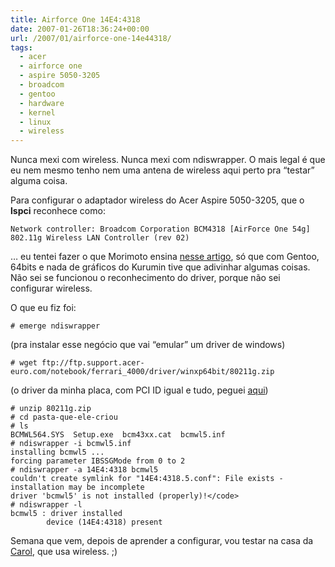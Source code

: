 ```yaml
---
title: Airforce One 14E4:4318
date: 2007-01-26T18:36:24+00:00
url: /2007/01/airforce-one-14e44318/
tags:
  - acer
  - airforce one
  - aspire 5050-3205
  - broadcom
  - gentoo
  - hardware
  - kernel
  - linux
  - wireless
---
```


Nunca mexi com wireless. Nunca mexi com ndiswrapper. O mais legal é que eu nem mesmo tenho nem uma antena de wireless aqui perto pra “testar” alguma coisa.

Para configurar o adaptador wireless do Acer Aspire 5050-3205, que o **lspci** reconhece como:

```
Network controller: Broadcom Corporation BCM4318 [AirForce One 54g] 802.11g Wireless LAN Controller (rev 02)
```

… eu tentei fazer o que Morimoto ensina [nesse artigo][1], só que com Gentoo, 64bits e nada de gráficos do Kurumin tive que adivinhar algumas coisas. Não sei se funcionou o reconhecimento do driver, porque não sei configurar wireless.

O que eu fiz foi:

```
# emerge ndiswrapper
```

(pra instalar esse negócio que vai “emular” um driver de windows)

```
# wget ftp://ftp.support.acer-euro.com/notebook/ferrari_4000/driver/winxp64bit/80211g.zip
```

(o driver da minha placa, com PCI ID igual e tudo, peguei [aqui][2])

```
# unzip 80211g.zip
# cd pasta-que-ele-criou
# ls
BCMWL564.SYS  Setup.exe  bcm43xx.cat  bcmwl5.inf
# ndiswrapper -i bcmwl5.inf
installing bcmwl5 ...
forcing parameter IBSSGMode from 0 to 2
# ndiswrapper -a 14E4:4318 bcmwl5
couldn't create symlink for "14E4:4318.5.conf": File exists -
installation may be incomplete
driver 'bcmwl5' is not installed (properly)!</code>
# ndiswrapper -l
bcmwl5 : driver installed
        device (14E4:4318) present
```

Semana que vem, depois de aprender a configurar, vou testar na casa da [Carol][3], que usa wireless. ;)

[1]: http://www.guiadohardware.net/dicas/ativando-placas-wireless-chip-broadcom-linux.html
[2]: http://www.linuxant.com/driverloader/drivers.php
[3]: http://malvicioso.com/
